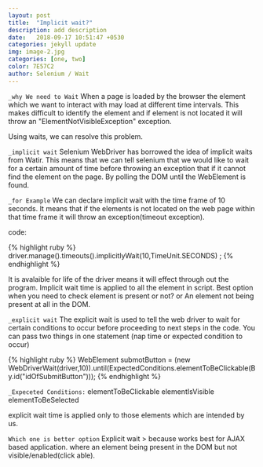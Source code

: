```yaml
---
layout: post
title:  "Implicit wait?"
description: add description
date:   2018-09-17 10:51:47 +0530
categories: jekyll update
img: image-2.jpg
categories: [one, two]
color: 7E57C2
author: Selenium / Wait
---
```

`_why We need to Wait`
When a page is loaded by the browser the element which we want to interact with may load at different time intervals. This makes difficult to identify the element and if element is not located it will throw an "ElementNotVisibleException" exception.

Using waits, we can resolve this problem.


`_implicit wait` 
Selenium WebDriver has borrowed the idea of implicit waits from Watir. This means that we can tell selenium that we would like to wait for a certain amount of time before throwing an exception that if it cannot find the element on the page.
By polling the DOM until the WebElement is found.

`_for Example`
We can declare implicit wait with the time frame of 10 seconds. It means that if the elements is not located on the web page within that time frame it will throw an exception(timeout exception).

code:

{% highlight ruby %}
driver.manage().timeouts().implicitlyWait(10,TimeUnit.SECONDS) ;
{% endhighlight %}

It is avalaible for life of the driver means it will effect through out the program. Implicit wait time is applied to all the element in script.
Best option when you need to check element is present or not? or An element not being present at all in the DOM.
 
`_explicit wait`
The explicit wait is used to tell the web driver to wait for certain conditions to occur before proceeding to next steps in the code. You can pass two things in one statement (nap time or expected condition to occur)

{% highlight ruby %}
WebElement submotButton = (new WebDriverWait(driver,10)).until(ExpectedConditions.elementToBeClickable(By.id("idOfSubmitButton")));
{% endhighlight %}

`_Expeceted Conditions:`
elementToBeClickable
elementIsVisible
elementToBeSelected

explicit wait time is applied only to those elements which are intended by us.

`Which one is better option`
Explicit wait > because works best for AJAX based application. where an element being present in the DOM but not visible/enabled(click able).
